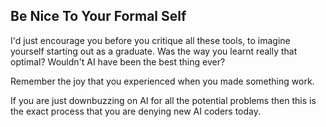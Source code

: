 ## Be Nice To Your Formal Self
I'd just encourage you before you critique all these tools, to imagine yourself starting out as a graduate. Was the way you learnt really that optimal? Wouldn't AI have been the best thing ever?

Remember the joy that you experienced when you made something work.

If you are just downbuzzing on AI for all the potential problems then this is the exact process that you are denying new AI coders today.